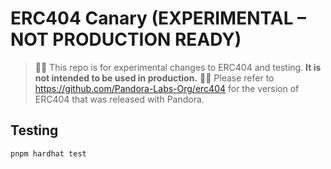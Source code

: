# ERC404 Canary (EXPERIMENTAL – NOT PRODUCTION READY)

> 🚨🚨 This repo is for experimental changes to ERC404 and testing. **It is not intended to be used in production.** 🚨🚨
> Please refer to https://github.com/Pandora-Labs-Org/erc404 for the version of ERC404 that was released with Pandora.

## Testing

```bash
pnpm hardhat test
```
